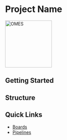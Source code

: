 # Project Name

<img src="https://branding.ok.gov/wp-content/uploads/2020/02/OK_Logo_Horizontal_FullColour_Pos_RGB-768x212.png" height="150px" alt="OMES" />

<!-- Add a paragraph about the project. What does it do? Who is it for? Is it actively supported? The reader may of just been sent a link to this random repo and have no idea what it is used for ... -->

## Getting Started

<!-- In this seation list anything that the reader will need to have installed to get the project working locally. Also give a short paragraph about how to actully execute the repo -->

## Structure

<!-- This is for mono repos only, give a high level overview of how things are structed. This gives the reader a starting point on hunting down what they need to do their work. Remove the heading if it is not needed. -->

## Quick Links

<!-- Since only code is kept in github it is recomended to add some links back to various resources in DevOps. There could be other external sites that it would make sense to link to here for your specific repo. -->

- [Boards]()
- [Pipelines]()
